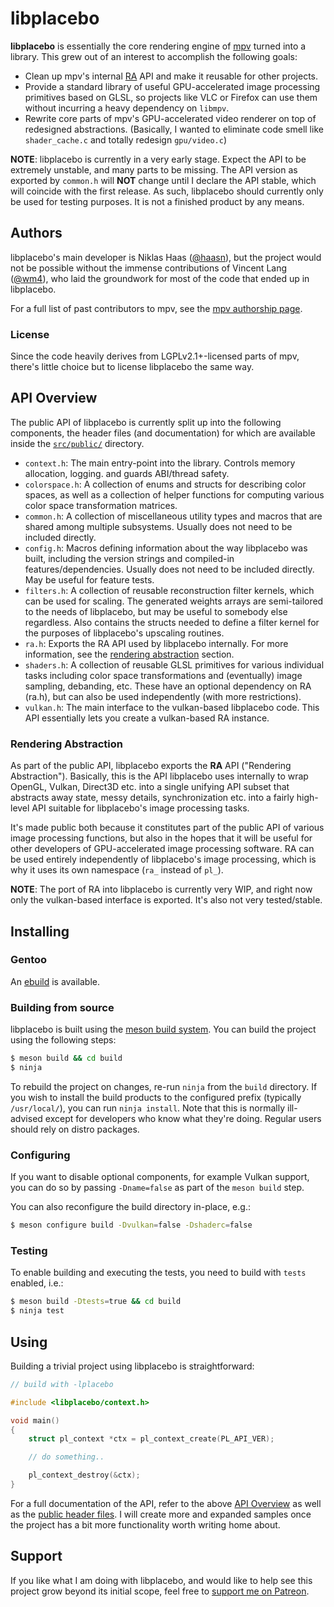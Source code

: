 # libplacebo

**libplacebo** is essentially the core rendering engine of
[mpv](https://mpv.io) turned into a library. This grew out of an interest to
accomplish the following goals:

- Clean up mpv's internal [RA](#rendering-abstraction) API and make it reusable for other projects.
- Provide a standard library of useful GPU-accelerated image processing
  primitives based on GLSL, so projects like VLC or Firefox can use them
  without incurring a heavy dependency on `libmpv`.
- Rewrite core parts of mpv's GPU-accelerated video renderer on top of
  redesigned abstractions. (Basically, I wanted to eliminate code smell like
  `shader_cache.c` and totally redesign `gpu/video.c`)

**NOTE**: libplacebo is currently in a very early stage. Expect the API to be
extremely unstable, and many parts to be missing. The API version as exported
by `common.h` will **NOT** change until I declare the API stable, which will
coincide with the first release. As such, libplacebo should currently only
be used for testing purposes. It is not a finished product by any means.

## Authors

libplacebo's main developer is Niklas Haas
([@haasn](https://github.com/haasn)), but the project would not be possible
without the immense contributions of Vincent Lang
([@wm4](https://github.com/wm4)), who laid the groundwork for most of the code
that ended up in libplacebo.

For a full list of past contributors to mpv, see the [mpv authorship
page](https://github.com/mpv-player/mpv/graphs/contributors).

### License

Since the code heavily derives from LGPLv2.1+-licensed parts of mpv, there's
little choice but to license libplacebo the same way.

## API Overview

The public API of libplacebo is currently split up into the following
components, the header files (and documentation) for which are available
inside the [`src/public/`](src/public/) directory.

- `context.h`: The main entry-point into the library. Controls memory
  allocation, logging. and guards ABI/thread safety.
- `colorspace.h`: A collection of enums and structs for describing color
  spaces, as well as a collection of helper functions for computing various
  color space transformation matrices.
- `common.h`: A collection of miscellaneous utility types and macros that are
  shared among multiple subsystems. Usually does not need to be included
  directly.
- `config.h`: Macros defining information about the way libplacebo was built,
  including the version strings and compiled-in features/dependencies. Usually
  does not need to be included directly. May be useful for feature tests.
- `filters.h`: A collection of reusable reconstruction filter kernels, which
  can be used for scaling. The generated weights arrays are semi-tailored to
  the needs of libplacebo, but may be useful to somebody else regardless. Also
  contains the structs needed to define a filter kernel for the purposes of
  libplacebo's upscaling routines.
- `ra.h`: Exports the RA API used by libplacebo internally. For more
  information, see the [rendering abstraction](#rendering-abstraction)
  section.
- `shaders.h`: A collection of reusable GLSL primitives for various individual
  tasks including color space transformations and (eventually) image sampling,
  debanding, etc. These have an optional dependency on RA (ra.h), but can also
  be used independently (with more restrictions).
- `vulkan.h`: The main interface to the vulkan-based libplacebo code. This
  API essentially lets you create a vulkan-based RA instance.

### Rendering Abstraction

As part of the public API, libplacebo exports the **RA** API ("Rendering
Abstraction"). Basically, this is the API libplacebo uses internally to wrap
OpenGL, Vulkan, Direct3D etc. into a single unifying API subset that abstracts
away state, messy details, synchronization etc. into a fairly high-level API
suitable for libplacebo's image processing tasks.

It's made public both because it constitutes part of the public API of various
image processing functions, but also in the hopes that it will be useful for
other developers of GPU-accelerated image processing software. RA can be used
entirely independently of libplacebo's image processing, which is why it
uses its own namespace (`ra_` instead of `pl_`).

**NOTE**: The port of RA into libplacebo is currently very WIP, and right now
only the vulkan-based interface is exported. It's also not very tested/stable.

## Installing

### Gentoo

An [ebuild](etc/libplacebo-9999.ebuild) is available.

### Building from source

libplacebo is built using the [meson build system](http://mesonbuild.com/).
You can build the project using the following steps:

```bash
$ meson build && cd build
$ ninja
```

To rebuild the project on changes, re-run `ninja` from the `build` directory.
If you wish to install the build products to the configured prefix (typically
`/usr/local/`), you can run `ninja install`. Note that this is normally ill-
advised except for developers who know what they're doing. Regular users
should rely on distro packages.

### Configuring

If you want to disable optional components, for example Vulkan support, you
can do so by passing `-Dname=false` as part of the `meson build` step.

You can also reconfigure the build directory in-place, e.g.:
```bash
$ meson configure build -Dvulkan=false -Dshaderc=false
```

### Testing

To enable building and executing the tests, you need to build with
`tests` enabled, i.e.:

```bash
$ meson build -Dtests=true && cd build
$ ninja test
```

## Using

Building a trivial project using libplacebo is straightforward:

```c
// build with -lplacebo

#include <libplacebo/context.h>

void main()
{
    struct pl_context *ctx = pl_context_create(PL_API_VER);

    // do something..

    pl_context_destroy(&ctx);
}
```

For a full documentation of the API, refer to the above [API
Overview](#api-overview) as well as the [public header files](src/public/). I
will create more and expanded samples once the project has a bit more
functionality worth writing home about.

## Support

If you like what I am doing with libplacebo, and would like to help see this
project grow beyond its initial scope, feel free to
[support me on Patreon](https://www.patreon.com/haasn).
